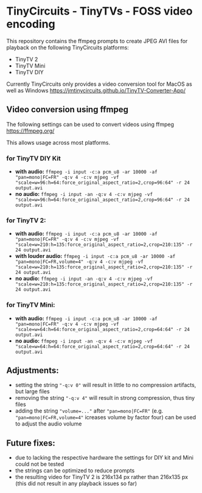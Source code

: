 # TinyCircuits - TinyTVs - FOSS video encoding

This repository contains the ffmpeg prompts to create JPEG AVI files for playback on the following TinyCircuits platforms:
* TinyTV 2
* TinyTV Mini
* TinyTV DIY

Currently TinyCircuits only provides a video conversion tool for MacOS as well as Windows https://jmtinycircuits.github.io/TinyTV-Converter-App/

## Video conversion using ffmpeg

The following settings can be used to convert videos using ffmpeg https://ffmpeg.org/

This allows usage across most platforms.

### for TinyTV DIY Kit
- **with audio:** `ffmpeg -i input -c:a pcm_u8 -ar 10000 -af "pan=mono|FC=FR" -q:v 4 -c:v mjpeg -vf "scale=w=96:h=64:force_original_aspect_ratio=2,crop=96:64" -r 24 output.avi`
- **no audio:** `ffmpeg -i input -an -q:v 4 -c:v mjpeg -vf "scale=w=96:h=64:force_original_aspect_ratio=2,crop=96:64" -r 24 output.avi`

### for TinyTV 2:
- **with audio:** `ffmpeg -i input -c:a pcm_u8 -ar 10000 -af "pan=mono|FC=FR" -q:v 4 -c:v mjpeg -vf "scale=w=210:h=135:force_original_aspect_ratio=2,crop=210:135" -r 24 output.avi`
- **with louder audio:** `ffmpeg -i input -c:a pcm_u8 -ar 10000 -af "pan=mono|FC=FR,volume=4" -q:v 4 -c:v mjpeg -vf "scale=w=210:h=135:force_original_aspect_ratio=2,crop=210:135" -r 24 output.avi`
- **no audio:** `ffmpeg -i input -an -q:v 4 -c:v mjpeg -vf "scale=w=210:h=135:force_original_aspect_ratio=2,crop=210:135" -r 24 output.avi`

### for TinyTV Mini:
- **with audio:** `ffmpeg -i input -c:a pcm_u8 -ar 10000 -af "pan=mono|FC=FR" -q:v 4 -c:v mjpeg -vf "scale=w=64:h=64:force_original_aspect_ratio=2,crop=64:64" -r 24 output.avi`
- **no audio:** `ffmpeg -i input -an -q:v 4 -c:v mjpeg -vf "scale=w=64:h=64:force_original_aspect_ratio=2,crop=64:64" -r 24 output.avi`

## Adjustments:
- setting the string `"-q:v 0"` will result in little to no compression artifacts, but large files
- removing the string `"-q:v 4"` will result in strong compression, thus tiny files
- adding the string `"volume=..."` after `"pan=mono|FC=FR"` (e.g. `"pan=mono|FC=FR,volume=4"` icreases volume by factor four) can be used to adjust the audio volume

## Future fixes:
- due to lacking the respective hardware the settings for DIY kit and Mini could not be tested
- the strings can be optimized to reduce prompts
- the resulting video for TinyTV 2 is 216x134 px rather than 216x135 px (this did not result in any playback issues so far)
